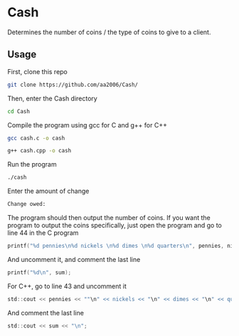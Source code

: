 
# Cash
Determines the number of coins / the type of coins to give to a client. 

## Usage
First, clone this repo
```bash
git clone https://github.com/aa2006/Cash/
```
Then, enter the Cash directory
```bash
cd Cash
```
Compile the program using gcc for C and g++ for C++
```bash
gcc cash.c -o cash
```
```bash
g++ cash.cpp -o cash
```
Run the program
```bash
./cash
```
Enter the amount of change
```bash
Change owed:
```
The program should then output the number of coins.
If you want the program to output the coins specifically, just open the program and go to line 44 in the C program
```c
printf("%d pennies\n%d nickels \n%d dimes \n%d quarters\n", pennies, nickels, dimes, quarters);
```
And uncomment it, and comment the last line
```c
printf("%d\n", sum);
```
For C++, go to line 43 and uncomment it
```c
std::cout << pennies << ""\n" << nickels << "\n" << dimes << "\n" << quarters << "\n";
```
And comment the last line
```c
std::cout << sum << "\n";
```
